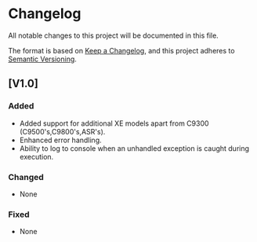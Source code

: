 # Changelog

All notable changes to this project will be documented in this file.

The format is based on [Keep a Changelog](https://keepachangelog.com/en/1.0.0/),
and this project adheres to [Semantic Versioning](https://semver.org/spec/v2.0.0.html).

## [V1.0]

### Added

- Added support for additional XE models apart from C9300 (C9500's,C9800's,ASR's).
- Enhanced error handling.
- Ability to log to console when an unhandled exception is caught during execution.

### Changed

- None

### Fixed

- None

